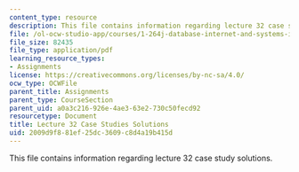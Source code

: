```yaml
---
content_type: resource
description: This file contains information regarding lecture 32 case study solutions.
file: /ol-ocw-studio-app/courses/1-264j-database-internet-and-systems-integration-technologies-fall-2013/2009d9f881ef25dc3609c8d4a19b415d_MIT1_264JF13_L32_case_sol.pdf
file_size: 82435
file_type: application/pdf
learning_resource_types:
- Assignments
license: https://creativecommons.org/licenses/by-nc-sa/4.0/
ocw_type: OCWFile
parent_title: Assignments
parent_type: CourseSection
parent_uid: a0a3c216-926e-4ae3-63e2-730c50fecd92
resourcetype: Document
title: Lecture 32 Case Studies Solutions
uid: 2009d9f8-81ef-25dc-3609-c8d4a19b415d
---
```

This file contains information regarding lecture 32 case study solutions.